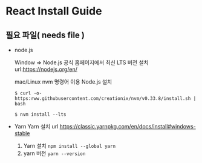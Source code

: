 React Install Guide
==========
필요 파일( needs file )
--------
- node.js <p> Window => Node.js 공식 홈페이지에서 최신 LTS 버전 설치 url:<https://nodejs.org/en/> <p> mac/Linux nvm 명령어 이용 Node.js 설치 <p> ` $ curl -o- https:rww.githubusercontent.com/creationix/nvm/v0.33.8/install.sh | bash ` <p>
`$ nvm install --lts `

- Yarn
Yarn 설치 url <https://classic.yarnpkg.com/en/docs/install#windows-stable>
  1. Yarn 설치
    `npm install --global yarn`
  2. yarn 버전
    `yarn --version`
